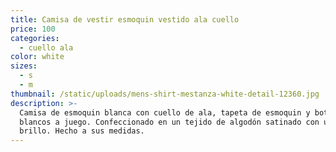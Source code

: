 ```yaml
---
title: Camisa de vestir esmoquin vestido ala cuello
price: 100
categories:
  - cuello ala
color: white
sizes:
  - s
  - m
thumbnail: /static/uploads/mens-shirt-mestanza-white-detail-12360.jpg
description: >-
  Camisa de esmoquin blanca con cuello de ala, tapeta de esmoquin y botones
  blancos a juego. Confeccionado en un tejido de algodón satinado con un sutil
  brillo. Hecho a sus medidas.
---
```


